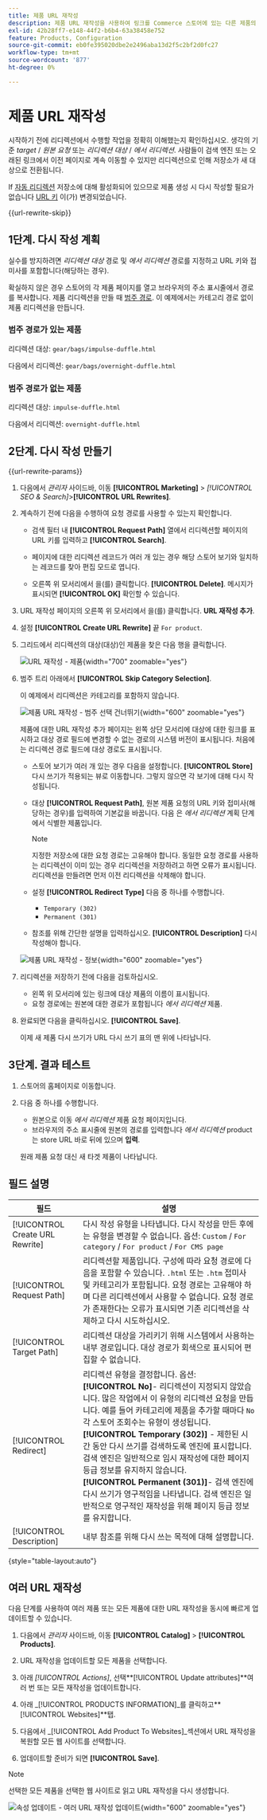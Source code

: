 ```yaml
---
title: 제품 URL 재작성
description: 제품 URL 재작성을 사용하여 링크를 Commerce 스토어에 있는 다른 제품의 URL로 리디렉션하는 방법에 대해 알아봅니다.
exl-id: 42b28ff7-e148-44f2-b6b4-63a38458e752
feature: Products, Configuration
source-git-commit: eb0fe395020dbe2e2496aba13d2f5c2bf2d0fc27
workflow-type: tm+mt
source-wordcount: '877'
ht-degree: 0%

---
```


# 제품 URL 재작성

시작하기 전에 리디렉션에서 수행할 작업을 정확히 이해했는지 확인하십시오. 생각의 기준 _target_ / _원본 요청_ 또는 _리디렉션 대상_ / _에서 리디렉션_. 사람들이 검색 엔진 또는 오래된 링크에서 이전 페이지로 계속 이동할 수 있지만 리디렉션으로 인해 저장소가 새 대상으로 전환됩니다.

If [자동 리디렉션](url-redirect-product-automatic.md) 저장소에 대해 활성화되어 있으므로 제품 생성 시 다시 작성할 필요가 없습니다 [URL 키](../catalog/catalog-urls.md) 이(가) 변경되었습니다.

{{url-rewrite-skip}}

## 1단계. 다시 작성 계획

실수를 방지하려면 _리디렉션 대상_ 경로 및 _에서 리디렉션_ 경로를 지정하고 URL 키와 접미사를 포함합니다(해당하는 경우).

확실하지 않은 경우 스토어의 각 제품 페이지를 열고 브라우저의 주소 표시줄에서 경로를 복사합니다. 제품 리디렉션을 만들 때 [범주 경로](../catalog/catalog-urls.md). 이 예제에서는 카테고리 경로 없이 제품 리디렉션을 만듭니다.

### 범주 경로가 있는 제품

리디렉션 대상: `gear/bags/impulse-duffle.html`

다음에서 리디렉션: `gear/bags/overnight-duffle.html`

### 범주 경로가 없는 제품

리디렉션 대상: `impulse-duffle.html`

다음에서 리디렉션: `overnight-duffle.html`

## 2단계. 다시 작성 만들기

{{url-rewrite-params}}

1. 다음에서 _관리자_ 사이드바, 이동 **[!UICONTROL Marketing]** > _[!UICONTROL SEO & Search]_>**[!UICONTROL URL Rewrites]**.

1. 계속하기 전에 다음을 수행하여 요청 경로를 사용할 수 있는지 확인합니다.

   - 검색 필터 내 **[!UICONTROL Request Path]** 열에서 리디렉션할 페이지의 URL 키를 입력하고 **[!UICONTROL Search]**.

   - 페이지에 대한 리디렉션 레코드가 여러 개 있는 경우 해당 스토어 보기와 일치하는 레코드를 찾아 편집 모드로 엽니다.

   - 오른쪽 위 모서리에서 을(를) 클릭합니다. **[!UICONTROL Delete]**. 메시지가 표시되면 **[!UICONTROL OK]** 확인할 수 있습니다.

1. URL 재작성 페이지의 오른쪽 위 모서리에서 을(를) 클릭합니다. **URL 재작성 추가**.

1. 설정 **[!UICONTROL Create URL Rewrite]** 끝 `For product`.

1. 그리드에서 리디렉션의 대상(대상)인 제품을 찾은 다음 행을 클릭합니다.

   ![URL 재작성 - 제품](./assets/url-rewrite-product.png){width="700" zoomable="yes"}

1. 범주 트리 아래에서 **[!UICONTROL Skip Category Selection]**.

   이 예제에서 리디렉션은 카테고리를 포함하지 않습니다.

   ![제품 URL 재작성 - 범주 선택 건너뛰기](./assets/url-rewrite-skip-category-selection.png){width="600" zoomable="yes"}

   제품에 대한 URL 재작성 추가 페이지는 왼쪽 상단 모서리에 대상에 대한 링크를 표시하고 대상 경로 필드에 변경할 수 없는 경로의 시스템 버전이 표시됩니다. 처음에는 리디렉션 경로 필드에 대상 경로도 표시됩니다.

   - 스토어 보기가 여러 개 있는 경우 다음을 설정합니다. **[!UICONTROL Store]** 다시 쓰기가 적용되는 뷰로 이동합니다. 그렇지 않으면 각 보기에 대해 다시 작성됩니다.

   - 대상 **[!UICONTROL Request Path]**, 원본 제품 요청의 URL 키와 접미사(해당하는 경우)를 입력하여 기본값을 바꿉니다. 다음 은 _에서 리디렉션_ 계획 단계에서 식별한 제품입니다.

     >[!NOTE]
     >
     >지정한 저장소에 대한 요청 경로는 고유해야 합니다. 동일한 요청 경로를 사용하는 리디렉션이 이미 있는 경우 리디렉션을 저장하려고 하면 오류가 표시됩니다. 리디렉션을 만들려면 먼저 이전 리디렉션을 삭제해야 합니다.

   - 설정 **[!UICONTROL Redirect Type]** 다음 중 하나를 수행합니다.

      - `Temporary (302)`
      - `Permanent (301)`

   - 참조를 위해 간단한 설명을 입력하십시오. **[!UICONTROL Description]** 다시 작성해야 합니다.

   ![제품 URL 재작성 - 정보](./assets/url-rewrite-product-permanent-301.png){width="600" zoomable="yes"}

1. 리디렉션을 저장하기 전에 다음을 검토하십시오.

   - 왼쪽 위 모서리에 있는 링크에 대상 제품의 이름이 표시됩니다.
   - 요청 경로에는 원본에 대한 경로가 포함됩니다 _에서 리디렉션_ 제품.

1. 완료되면 다음을 클릭하십시오. **[!UICONTROL Save]**.

   이제 새 제품 다시 쓰기가 URL 다시 쓰기 표의 맨 위에 나타납니다.

## 3단계. 결과 테스트

1. 스토어의 홈페이지로 이동합니다.

1. 다음 중 하나를 수행합니다.

   - 원본으로 이동 _에서 리디렉션_ 제품 요청 페이지입니다.
   - 브라우저의 주소 표시줄에 원본의 경로를 입력합니다 _에서 리디렉션_ product는 store URL 바로 뒤에 있으며 **입력**.

   원래 제품 요청 대신 새 타겟 제품이 나타납니다.

## 필드 설명

| 필드 | 설명 |
|--- |--- |
| [!UICONTROL Create URL Rewrite] | 다시 작성 유형을 나타냅니다. 다시 작성을 만든 후에는 유형을 변경할 수 없습니다. 옵션: `Custom` / `For category` / `For product` / `For CMS page` |
| [!UICONTROL Request Path] | 리디렉션할 제품입니다. 구성에 따라 요청 경로에 다음을 포함할 수 있습니다. `.html` 또는 `.htm` 접미사 및 카테고리가 포함됩니다. 요청 경로는 고유해야 하며 다른 리디렉션에서 사용할 수 없습니다. 요청 경로가 존재한다는 오류가 표시되면 기존 리디렉션을 삭제하고 다시 시도하십시오. |
| [!UICONTROL Target Path] | 리디렉션 대상을 가리키기 위해 시스템에서 사용하는 내부 경로입니다. 대상 경로가 회색으로 표시되어 편집할 수 없습니다. |
| [!UICONTROL Redirect] | 리디렉션 유형을 결정합니다. 옵션: <br/>**[!UICONTROL No]**- 리디렉션이 지정되지 않았습니다. 많은 작업에서 이 유형의 리디렉션 요청을 만듭니다. 예를 들어 카테고리에 제품을 추가할 때마다 `No` 각 스토어 조회수는 유형이 생성됩니다.<br/>**[!UICONTROL Temporary (302)]** - 제한된 시간 동안 다시 쓰기를 검색하도록 엔진에 표시합니다. 검색 엔진은 일반적으로 임시 재작성에 대한 페이지 등급 정보를 유지하지 않습니다. <br/>**[!UICONTROL Permanent (301)]**- 검색 엔진에 다시 쓰기가 영구적임을 나타냅니다. 검색 엔진은 일반적으로 영구적인 재작성을 위해 페이지 등급 정보를 유지합니다. |
| [!UICONTROL Description] | 내부 참조를 위해 다시 쓰는 목적에 대해 설명합니다. |

{style="table-layout:auto"}

## 여러 URL 재작성

다음 단계를 사용하여 여러 제품 또는 모든 제품에 대한 URL 재작성을 동시에 빠르게 업데이트할 수 있습니다.

1. 다음에서 _관리자_ 사이드바, 이동 **[!UICONTROL Catalog]** > **[!UICONTROL Products]**.

1. URL 재작성을 업데이트할 모든 제품을 선택합니다.

1. 아래 _[!UICONTROL Actions]_, 선택&#x200B;**[!UICONTROL Update attributes]**여러 번 또는 모든 재작성을 업데이트합니다.

1. 아래 _[!UICONTROL PRODUCTS INFORMATION]_를 클릭하고&#x200B;**[!UICONTROL Websites]**탭.

1. 다음에서 _[!UICONTROL Add Product To Websites]_섹션에서 URL 재작성을 복원할 모든 웹 사이트를 선택합니다.

1. 업데이트할 준비가 되면 **[!UICONTROL Save]**.

>[!NOTE]
>
>선택한 모든 제품을 선택한 웹 사이트로 읽고 URL 재작성을 다시 생성합니다.

![속성 업데이트 - 여러 URL 재작성 업데이트](./assets/url-rewrites-update.png){width="600" zoomable="yes"}
